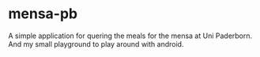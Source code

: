 mensa-pb
========

A simple application for quering the meals for the mensa at Uni Paderborn. And my small playground to play around with android.